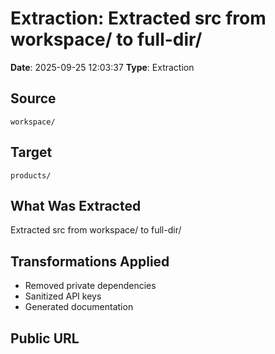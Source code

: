 # Extraction: Extracted src from workspace/ to full-dir/

**Date**: 2025-09-25 12:03:37
**Type**: Extraction

## Source
`workspace/`

## Target
`products/`

## What Was Extracted
Extracted src from workspace/ to full-dir/

## Transformations Applied
- Removed private dependencies
- Sanitized API keys
- Generated documentation

## Public URL

